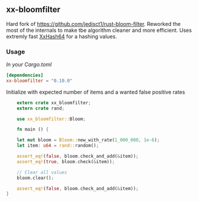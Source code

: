 ## xx-bloomfilter

Hard fork of https://github.com/jedisct1/rust-bloom-filter. Reworked the most of the internals to make tbe algorithm
cleaner and more efficient. Uses extremly fast [XxHash64](https://docs.rs/twox-hash/1.4.2/twox_hash/struct.XxHash64.html) for a hashing values.

### Usage

*In your Cargo.toml*

```toml
[dependencies]
xx-bloomfilter = "0.10.0"
```

Initialize with expected number of items and a wanted false positive rates

```rust
    extern crate xx_bloomfilter;
    extern crate rand;

    use xx_bloomfilter::Bloom;

    fn main () {

    let mut bloom = Bloom::new_with_rate(1_000_000, 1e-6);
    let item: u64 = rand::random();

    assert_eq!(false, bloom.check_and_add(&item));
    assert_eq!(true, bloom.check(&item));

    // Clear all values
    bloom.clear();

    assert_eq!(false, bloom.check_and_add(&item));
}
```


